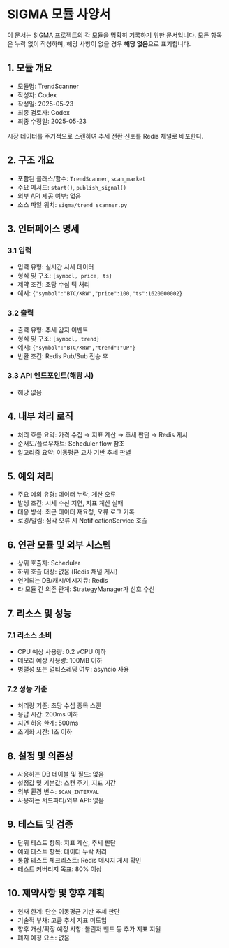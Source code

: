 # SIGMA 모듈 사양서

이 문서는 SIGMA 프로젝트의 각 모듈을 명확히 기록하기 위한 문서입니다. 모든 항목은 누락 없이 작성하며, 해당 사항이 없을 경우 **해당 없음**으로 표기합니다.

## 1. 모듈 개요
* 모듈명: TrendScanner
* 작성자: Codex
* 작성일: 2025-05-23
* 최종 검토자: Codex
* 최종 수정일: 2025-05-23

시장 데이터를 주기적으로 스캔하여 추세 전환 신호를 Redis 채널로 배포한다.

## 2. 구조 개요
* 포함된 클래스/함수: `TrendScanner`, `scan_market`
* 주요 메서드: `start()`, `publish_signal()`
* 외부 API 제공 여부: 없음
* 소스 파일 위치: `sigma/trend_scanner.py`

## 3. 인터페이스 명세
### 3.1 입력
* 입력 유형: 실시간 시세 데이터
* 형식 및 구조: `{symbol, price, ts}`
* 제약 조건: 초당 수십 틱 처리
* 예시: `{"symbol":"BTC/KRW","price":100,"ts":1620000002}`

### 3.2 출력
* 출력 유형: 추세 감지 이벤트
* 형식 및 구조: `{symbol, trend}`
* 예시: `{"symbol":"BTC/KRW","trend":"UP"}`
* 반환 조건: Redis Pub/Sub 전송 후

### 3.3 API 엔드포인트(해당 시)
* 해당 없음

## 4. 내부 처리 로직
* 처리 흐름 요약: 가격 수집 → 지표 계산 → 추세 판단 → Redis 게시
* 순서도/플로우차트: Scheduler flow 참조
* 알고리즘 요약: 이동평균 교차 기반 추세 판별

## 5. 예외 처리
* 주요 예외 유형: 데이터 누락, 계산 오류
* 발생 조건: 시세 수신 지연, 지표 계산 실패
* 대응 방식: 최근 데이터 재요청, 오류 로그 기록
* 로깅/알림: 심각 오류 시 NotificationService 호출

## 6. 연관 모듈 및 외부 시스템
* 상위 호출자: Scheduler
* 하위 호출 대상: 없음 (Redis 채널 게시)
* 연계되는 DB/캐시/메시지큐: Redis
* 타 모듈 간 의존 관계: StrategyManager가 신호 수신

## 7. 리소스 및 성능
### 7.1 리소스 소비
* CPU 예상 사용량: 0.2 vCPU 이하
* 메모리 예상 사용량: 100MB 이하
* 병렬성 또는 멀티스레딩 여부: asyncio 사용

### 7.2 성능 기준
* 처리량 기준: 초당 수십 종목 스캔
* 응답 시간: 200ms 이하
* 지연 허용 한계: 500ms
* 초기화 시간: 1초 이하

## 8. 설정 및 의존성
* 사용하는 DB 테이블 및 필드: 없음
* 설정값 및 기본값: 스캔 주기, 지표 기간
* 외부 환경 변수: `SCAN_INTERVAL`
* 사용하는 서드파티/외부 API: 없음

## 9. 테스트 및 검증
* 단위 테스트 항목: 지표 계산, 추세 판단
* 예외 테스트 항목: 데이터 누락 처리
* 통합 테스트 체크리스트: Redis 메시지 게시 확인
* 테스트 커버리지 목표: 80% 이상

## 10. 제약사항 및 향후 계획
* 현재 한계: 단순 이동평균 기반 추세 판단
* 기술적 부채: 고급 추세 지표 미도입
* 향후 개선/확장 예정 사항: 볼린저 밴드 등 추가 지표 지원
* 폐지 예정 요소: 없음
